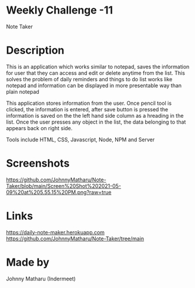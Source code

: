 # Weekly Challenge -11 
Note Taker 

# Description
This is an application which works similar to notepad, saves the information for user that they can access and edit or delete anytime from the list. This solves the problem of daily reminders and things to do list works like notepad and information can be displayed in more presentable way than plain notepad 

This application stores information from the user. Once pencil tool is clicked, the information is entered, after save button is pressed the information is saved on the the left hand side column as a hreading in the list. Once the user presses any object in the list, the data belonging to that appears back on right side.

Tools include HTML, CSS, Javascript, Node, NPM and Server

# Screenshots
https://github.com/JohnnyMatharu/Note-Taker/blob/main/Screen%20Shot%202021-05-09%20at%205.55.15%20PM.png?raw=true

# Links
https://daily-note-maker.herokuapp.com
https://github.com/JohnnyMatharu/Note-Taker/tree/main

# Made by
Johnny Matharu (Indermeet)

